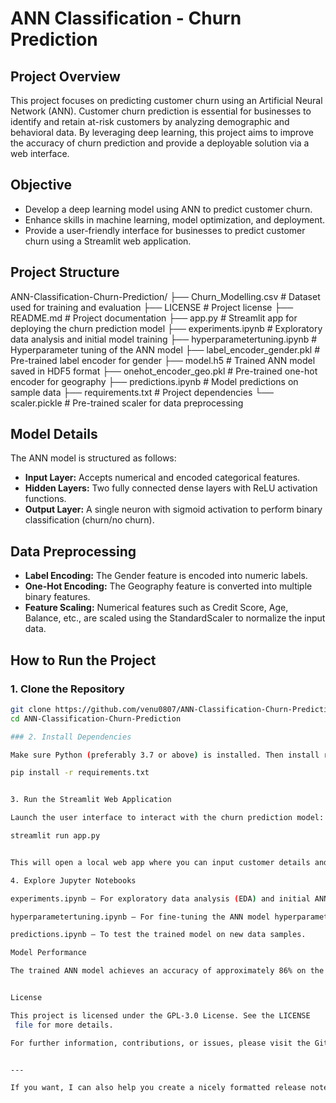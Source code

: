 # ANN Classification - Churn Prediction

## Project Overview

This project focuses on predicting customer churn using an Artificial Neural Network (ANN). Customer churn prediction is essential for businesses to identify and retain at-risk customers by analyzing demographic and behavioral data. By leveraging deep learning, this project aims to improve the accuracy of churn prediction and provide a deployable solution via a web interface.

## Objective

- Develop a deep learning model using ANN to predict customer churn.
- Enhance skills in machine learning, model optimization, and deployment.
- Provide a user-friendly interface for businesses to predict customer churn using a Streamlit web application.

## Project Structure

ANN-Classification-Churn-Prediction/
├── Churn_Modelling.csv # Dataset used for training and evaluation
├── LICENSE # Project license
├── README.md # Project documentation
├── app.py # Streamlit app for deploying the churn prediction model
├── experiments.ipynb # Exploratory data analysis and initial model training
├── hyperparametertuning.ipynb # Hyperparameter tuning of the ANN model
├── label_encoder_gender.pkl # Pre-trained label encoder for gender
├── model.h5 # Trained ANN model saved in HDF5 format
├── onehot_encoder_geo.pkl # Pre-trained one-hot encoder for geography
├── predictions.ipynb # Model predictions on sample data
├── requirements.txt # Project dependencies
└── scaler.pickle # Pre-trained scaler for data preprocessing

## Model Details

The ANN model is structured as follows:

- **Input Layer:** Accepts numerical and encoded categorical features.
- **Hidden Layers:** Two fully connected dense layers with ReLU activation functions.
- **Output Layer:** A single neuron with sigmoid activation to perform binary classification (churn/no churn).

## Data Preprocessing

- **Label Encoding:** The Gender feature is encoded into numeric labels.
- **One-Hot Encoding:** The Geography feature is converted into multiple binary features.
- **Feature Scaling:** Numerical features such as Credit Score, Age, Balance, etc., are scaled using the StandardScaler to normalize the input data.

## How to Run the Project

### 1. Clone the Repository

```bash
git clone https://github.com/venu0807/ANN-Classification-Churn-Prediction.git
cd ANN-Classification-Churn-Prediction

### 2. Install Dependencies

Make sure Python (preferably 3.7 or above) is installed. Then install required packages:

pip install -r requirements.txt


3. Run the Streamlit Web Application

Launch the user interface to interact with the churn prediction model:

streamlit run app.py


This will open a local web app where you can input customer details and get churn predictions.

4. Explore Jupyter Notebooks

experiments.ipynb — For exploratory data analysis (EDA) and initial ANN model training.

hyperparametertuning.ipynb — For fine-tuning the ANN model hyperparameters.

predictions.ipynb — To test the trained model on new data samples.

Model Performance

The trained ANN model achieves an accuracy of approximately 86% on the test dataset, showing effective prediction capabilities for customer churn classification.


License

This project is licensed under the GPL-3.0 License. See the LICENSE
 file for more details.

For further information, contributions, or issues, please visit the GitHub repository.


---

If you want, I can also help you create a nicely formatted release note or instructions for contribution! Let me know.
